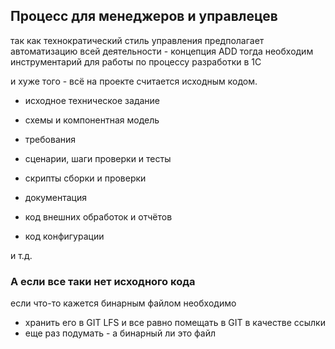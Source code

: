 ﻿## Процесс для менеджеров и управлецев

так как технократический стиль управления предполагает автоматизацию всей деятельности - концепция ADD
тогда необходим инструментарий для работы по процессу разработки в 1С

и хуже того - всё на проекте считается исходным кодом.

* исходное техническое задание
* схемы и компонентная модель
* требования
* сценарии, шаги проверки и тесты
* скрипты сборки и проверки
* документация

* код внешних обработок и отчётов
* код конфигурации

и т.д. 

### А если все таки нет исходного кода

если что-то кажется бинарным файлом необходимо

* хранить его в GIT LFS и все равно помещать в GIT в качестве ссылки
* еще раз подумать - а бинарный ли это файл 



